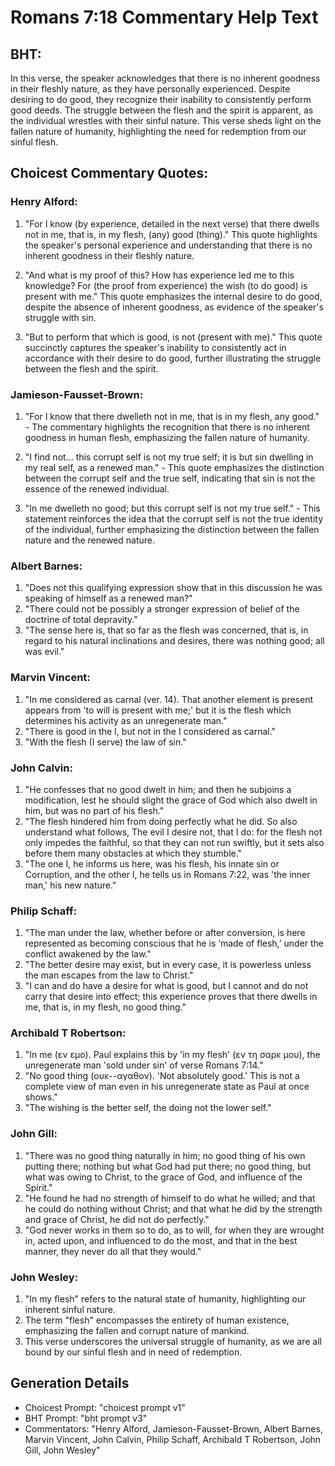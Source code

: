 # Romans 7:18 Commentary Help Text

## BHT:
In this verse, the speaker acknowledges that there is no inherent goodness in their fleshly nature, as they have personally experienced. Despite desiring to do good, they recognize their inability to consistently perform good deeds. The struggle between the flesh and the spirit is apparent, as the individual wrestles with their sinful nature. This verse sheds light on the fallen nature of humanity, highlighting the need for redemption from our sinful flesh.

## Choicest Commentary Quotes:
### Henry Alford:
1. "For I know (by experience, detailed in the next verse) that there dwells not in me, that is, in my flesh, (any) good (thing)." This quote highlights the speaker's personal experience and understanding that there is no inherent goodness in their fleshly nature.

2. "And what is my proof of this? How has experience led me to this knowledge? For (the proof from experience) the wish (to do good) is present with me." This quote emphasizes the internal desire to do good, despite the absence of inherent goodness, as evidence of the speaker's struggle with sin.

3. "But to perform that which is good, is not (present with me)." This quote succinctly captures the speaker's inability to consistently act in accordance with their desire to do good, further illustrating the struggle between the flesh and the spirit.

### Jamieson-Fausset-Brown:
1. "For I know that there dwelleth not in me, that is in my flesh, any good." - The commentary highlights the recognition that there is no inherent goodness in human flesh, emphasizing the fallen nature of humanity.

2. "I find not... this corrupt self is not my true self; it is but sin dwelling in my real self, as a renewed man." - This quote emphasizes the distinction between the corrupt self and the true self, indicating that sin is not the essence of the renewed individual.

3. "In me dwelleth no good; but this corrupt self is not my true self." - This statement reinforces the idea that the corrupt self is not the true identity of the individual, further emphasizing the distinction between the fallen nature and the renewed nature.

### Albert Barnes:
1. "Does not this qualifying expression show that in this discussion he was speaking of himself as a renewed man?"
2. "There could not be possibly a stronger expression of belief of the doctrine of total depravity."
3. "The sense here is, that so far as the flesh was concerned, that is, in regard to his natural inclinations and desires, there was nothing good; all was evil."

### Marvin Vincent:
1. "In me considered as carnal (ver. 14). That another element is present appears from 'to will is present with me;' but it is the flesh which determines his activity as an unregenerate man."
2. "There is good in the I, but not in the I considered as carnal."
3. "With the flesh (I serve) the law of sin."

### John Calvin:
1. "He confesses that no good dwelt in him; and then he subjoins a modification, lest he should slight the grace of God which also dwelt in him, but was no part of his flesh."
2. "The flesh hindered him from doing perfectly what he did. So also understand what follows, The evil I desire not, that I do: for the flesh not only impedes the faithful, so that they can not run swiftly, but it sets also before them many obstacles at which they stumble."
3. "The one I, he informs us here, was his flesh, his innate sin or Corruption, and the other I, he tells us in Romans 7:22, was 'the inner man,' his new nature."

### Philip Schaff:
1. "The man under the law, whether before or after conversion, is here represented as becoming conscious that he is ‘made of flesh,’ under the conflict awakened by the law."
2. "The better desire may exist, but in every case, it is powerless unless the man escapes from the law to Christ."
3. "I can and do have a desire for what is good, but I cannot and do not carry that desire into effect; this experience proves that there dwells in me, that is, in my flesh, no good thing."

### Archibald T Robertson:
1. "In me (εν εμο). Paul explains this by 'in my flesh' (εν τη σαρκ μου), the unregenerate man 'sold under sin' of verse Romans 7:14."
2. "No good thing (ουκ--αγαθον). 'Not absolutely good.' This is not a complete view of man even in his unregenerate state as Paul at once shows."
3. "The wishing is the better self, the doing not the lower self."

### John Gill:
1. "There was no good thing naturally in him; no good thing of his own putting there; nothing but what God had put there; no good thing, but what was owing to Christ, to the grace of God, and influence of the Spirit."
2. "He found he had no strength of himself to do what he willed; and that he could do nothing without Christ; and that what he did by the strength and grace of Christ, he did not do perfectly."
3. "God never works in them so to do, as to will, for when they are wrought in, acted upon, and influenced to do the most, and that in the best manner, they never do all that they would."

### John Wesley:
1. "In my flesh" refers to the natural state of humanity, highlighting our inherent sinful nature.
2. The term "flesh" encompasses the entirety of human existence, emphasizing the fallen and corrupt nature of mankind.
3. This verse underscores the universal struggle of humanity, as we are all bound by our sinful flesh and in need of redemption.


## Generation Details
- Choicest Prompt: "choicest prompt v1"
- BHT Prompt: "bht prompt v3"
- Commentators: "Henry Alford, Jamieson-Fausset-Brown, Albert Barnes, Marvin Vincent, John Calvin, Philip Schaff, Archibald T Robertson, John Gill, John Wesley"

